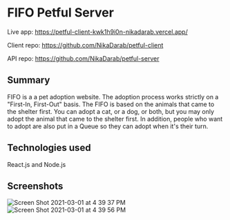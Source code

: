 # FIFO Petful Server

Live app: https://petful-client-kwk1h9i0n-nikadarab.vercel.app/

Client repo: https://github.com/NikaDarab/petful-client

API repo: https://github.com/NikaDarab/petful-server

## Summary

FIFO is a a pet adoption website.
The adoption process works strictly on a "First-In, First-Out" basis. The FIFO is based on the animals that came to the shelter first. You can adopt a cat, or a dog, or both, but you may only adopt the animal that came to the shelter first. In addition, people who want to adopt are also put in a Queue so they can adopt when it's their turn.

## Technologies used

React.js and Node.js

## Screenshots

![Screen Shot 2021-03-01 at 4 39 37 PM](https://user-images.githubusercontent.com/43226446/109740065-3d5dda00-7b90-11eb-9527-754877f62465.png)
![Screen Shot 2021-03-01 at 4 39 56 PM](https://user-images.githubusercontent.com/43226446/109740068-4058ca80-7b90-11eb-87f0-ce83df49b362.png)
